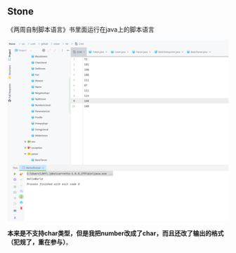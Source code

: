 ## Stone
《两周自制脚本语言》书里面运行在java上的脚本语言  

![img.png](img.png)

**本来是不支持char类型，但是我把number改成了char，而且还改了输出的格式（犯规了，重在参与）**。